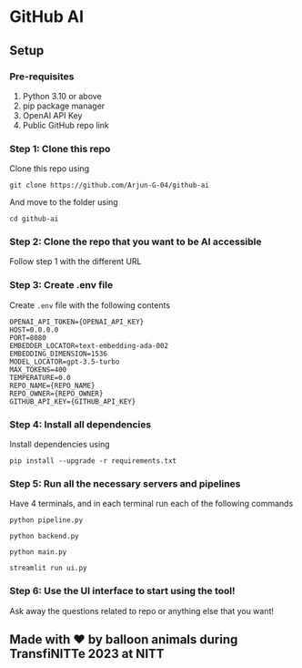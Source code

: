 # GitHub AI

## Setup

### Pre-requisites
1. Python 3.10 or above
2. pip package manager
3. OpenAI API Key
4. Public GitHub repo link

### Step 1: Clone this repo
Clone this repo using
```
git clone https://github.com/Arjun-G-04/github-ai
```

And move to the folder using
```
cd github-ai
```

### Step 2: Clone the repo that you want to be AI accessible
Follow step 1 with the different URL

### Step 3: Create .env file
Create `.env` file with the following contents
```
OPENAI_API_TOKEN={OPENAI_API_KEY}
HOST=0.0.0.0
PORT=8080
EMBEDDER_LOCATOR=text-embedding-ada-002
EMBEDDING_DIMENSION=1536
MODEL_LOCATOR=gpt-3.5-turbo
MAX_TOKENS=400
TEMPERATURE=0.0
REPO_NAME={REPO_NAME}
REPO_OWNER={REPO_OWNER}
GITHUB_API_KEY={GITHUB_API_KEY}
```

### Step 4: Install all dependencies
Install dependencies using
```
pip install --upgrade -r requirements.txt
```

### Step 5: Run all the necessary servers and pipelines
Have 4 terminals, and in each terminal run each of the following commands
```
python pipeline.py
```
```
python backend.py
```
```
python main.py
```
```
streamlit run ui.py
```

### Step 6: Use the UI interface to start using the tool!
Ask away the questions related to repo or anything else that you want!

## Made with ❤️ by __balloon animals__ during TransfiNITTe 2023 at NITT 